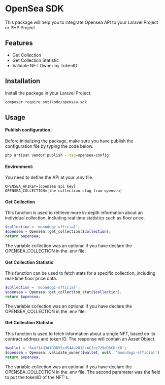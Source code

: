 # OpenSea SDK

This package will help you to integrate Opensea API to your Laravel Project or PHP Project

## Features

- Get Collection
- Get Collection Statistic
- Validate NFT Owner by TokenID

## Installation

Install the package in your Laravel Project.

```sh
composer require antikode/opensea-sdk
```

## Usage

#### Publish configuration :
Before initializing the package, make sure you have publish the configuration file by typing the code below.
```sh
php artisan vendor:publish --tag=opensea-config
```

#### Environment:
You need to define the API at your .env file.
```env
OPENSEA_APIKEY=[opensea api key]
OPENSEA_COLLECTION=[the collection slug from opensea]
```

#### Get Collection
This function is used to retrieve more in-depth information about an individual collection, including real time statistics such as floor price.
```php
$collection = 'moondogz-official';
$opensea = Opensea::get_collection($collection);
return $opensea;
```
The variable collection was an optional if you have declare the OPENSEA_COLLECTION in the .env file. 

#### Get Collection Statistic
This function can be used to fetch stats for a specific collection, including real-time floor price data.
```php
$collection = 'moondogz-official';
$opensea = Opensea::get_collection_stat($collection);
return $opensea;
```
The variable collection was an optional if you have declare the OPENSEA_COLLECTION in the .env file. 

#### Get Collection Statistic
This function is used to fetch information about a single NFT, based on its contract address and token ID. The response will contain an Asset Object.
```php
$wallet = '0x4f14d3d1D3D95cd54Aa2812cAC3ce729dD8CDcf0';
$opensea = Opensea::validate_owner($wallet, null, 'moondogz-official');
return $opensea;
```
The variable collection was an optional if you have declare the OPENSEA_COLLECTION in the .env file. The second parameter was the field to put the tokenID of the NFT's.
